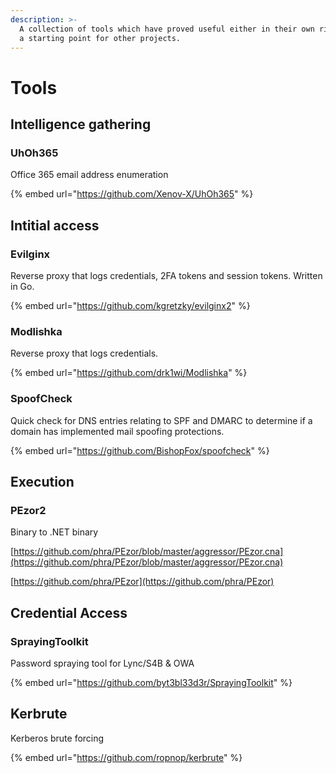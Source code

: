 ```yaml
---
description: >-
  A collection of tools which have proved useful either in their own right or as
  a starting point for other projects.
---
```


# Tools

## Intelligence gathering

### UhOh365

Office 365 email address enumeration

{% embed url="https://github.com/Xenov-X/UhOh365" %}



## Intitial access

### Evilginx

Reverse proxy that logs credentials, 2FA tokens and session tokens. Written in Go.

{% embed url="https://github.com/kgretzky/evilginx2" %}

### Modlishka

Reverse proxy that logs credentials.

{% embed url="https://github.com/drk1wi/Modlishka" %}

### SpoofCheck

Quick check for DNS entries relating to SPF and DMARC to determine if a domain has implemented mail spoofing protections.

{% embed url="https://github.com/BishopFox/spoofcheck" %}

## Execution

### PEzor2

Binary to .NET binary 

[https://github.com/phra/PEzor/blob/master/aggressor/PEzor.cna](https://github.com/phra/PEzor/blob/master/aggressor/PEzor.cna)

[https://github.com/phra/PEzor](https://github.com/phra/PEzor)

## Credential Access

### SprayingToolkit

Password spraying tool for Lync/S4B & OWA 

{% embed url="https://github.com/byt3bl33d3r/SprayingToolkit" %}

## Kerbrute

Kerberos brute forcing

{% embed url="https://github.com/ropnop/kerbrute" %}




